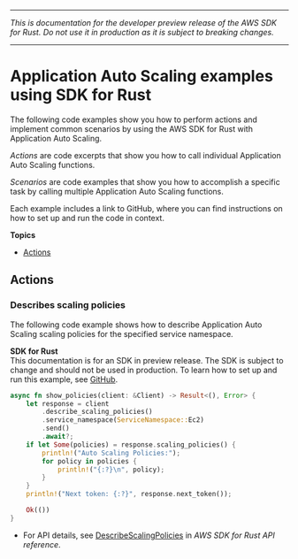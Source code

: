 --------

 *This is documentation for the developer preview release of the AWS SDK for Rust\. Do not use it in production as it is subject to breaking changes\.* 

--------

# Application Auto Scaling examples using SDK for Rust<a name="rust_application-autoscaling_code_examples"></a>

The following code examples show you how to perform actions and implement common scenarios by using the AWS SDK for Rust with Application Auto Scaling\.

*Actions* are code excerpts that show you how to call individual Application Auto Scaling functions\.

*Scenarios* are code examples that show you how to accomplish a specific task by calling multiple Application Auto Scaling functions\.

Each example includes a link to GitHub, where you can find instructions on how to set up and run the code in context\.

**Topics**
+ [Actions](#w14aac14b9c15c13)

## Actions<a name="w14aac14b9c15c13"></a>

### Describes scaling policies<a name="application-autoscaling_DescribeScalingPolicies_rust_topic"></a>

The following code example shows how to describe Application Auto Scaling scaling policies for the specified service namespace\.

**SDK for Rust**  
This documentation is for an SDK in preview release\. The SDK is subject to change and should not be used in production\.
 To learn how to set up and run this example, see [GitHub](https://github.com/awsdocs/aws-doc-sdk-examples/tree/main/rust_dev_preview/applicationautoscaling#code-examples)\. 
  

```rust
async fn show_policies(client: &Client) -> Result<(), Error> {
    let response = client
        .describe_scaling_policies()
        .service_namespace(ServiceNamespace::Ec2)
        .send()
        .await?;
    if let Some(policies) = response.scaling_policies() {
        println!("Auto Scaling Policies:");
        for policy in policies {
            println!("{:?}\n", policy);
        }
    }
    println!("Next token: {:?}", response.next_token());

    Ok(())
}
```
+  For API details, see [DescribeScalingPolicies](https://docs.rs/releases/search?query=aws-sdk) in *AWS SDK for Rust API reference*\. 
